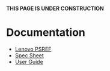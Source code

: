 #### THIS PAGE IS UNDER CONSTRUCTION
# Documentation
- [Lenovo PSREF](https://psref.lenovo.com/product/legion_go_8apu1)
- [Spec Sheet](https://psref.lenovo.com/syspool/Sys/PDF/Legion/Legion_Go_8APU1/Legion_Go_8APU1_Spec.pdf)
- [User Guide](https://download.lenovo.com/consumer/mobiles_pub/legion_go_ug_en.pdf)
